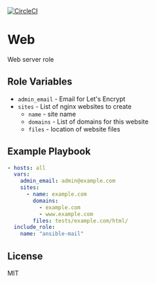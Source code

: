 [![CircleCI](https://circleci.com/gh/mtpettyp/ansible-web.svg?style=svg)](https://circleci.com/gh/mtpettyp/ansible-web)


Web
====

Web server role


Role Variables
--------------

* `admin_email` - Email for Let's Encrypt
* `sites` - List of nginx websites to create
    * `name` - site name
    * `domains` - List of domains for this website
    * `files` - location of website files


Example Playbook
----------------

```yaml
- hosts: all
  vars:
    admin_email: admin@example.com
    sites:
      - name: example.com
        domains:
          - example.com
          - www.example.com
        files: tests/example.com/html/
  include_role:
    name: "ansible-mail"
```

License
-------

MIT


